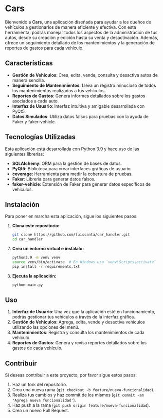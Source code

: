 # Cars

Bienvenido a **Cars**, una aplicación diseñada para ayudar a los dueños de vehículos a gestionarlos de manera eficiente y efectiva. Con esta herramienta, podrás manejar todos los aspectos de la administración de tus autos, desde su creación y edición hasta su venta y desactivación. Además, ofrece un seguimiento detallado de los mantenimientos y la generación de reportes de gastos para cada vehículo.

## Características

- **Gestión de Vehículos**: Crea, edita, vende, consulta y desactiva autos de manera sencilla.
- **Seguimiento de Mantenimientos**: Lleva un registro minucioso de todos los mantenimientos realizados a tus vehículos.
- **Reportes de Gastos**: Genera informes detallados sobre los gastos asociados a cada auto.
- **Interfaz de Usuario**: Interfaz intuitiva y amigable desarrollada con PyQt5.
- **Datos Simulados**: Utiliza datos falsos para pruebas con la ayuda de Faker y faker-vehicle.

## Tecnologías Utilizadas

Esta aplicación está desarrollada con Python 3.9 y hace uso de las siguientes librerías:

- **SQLAlchemy**: ORM para la gestión de bases de datos.
- **PyQt5**: Biblioteca para crear interfaces gráficas de usuario.
- **coverage**: Herramienta para medir la cobertura de pruebas.
- **Faker**: Librería para generar datos falsos.
- **faker-vehicle**: Extensión de Faker para generar datos específicos de vehículos.

## Instalación

Para poner en marcha esta aplicación, sigue los siguientes pasos:

1. **Clona este repositorio:**

    ```bash
    git clone https://github.com/luissanta/car_handler.git
    cd car_handler
    ```

2. **Crea un entorno virtual e instálalo:**

    ```bash
    python3.9 -m venv venv
    source venv/bin/activate  # En Windows usa `venv\Scripts\activate`
    pip install -r requirements.txt
    ```

3. **Ejecuta la aplicación:**

    ```bash
    python main.py
    ```

## Uso

1. **Interfaz de Usuario**: Una vez que la aplicación esté en funcionamiento, podrás gestionar tus vehículos a través de la interfaz gráfica.
2. **Gestión de Vehículos**: Agrega, edita, vende y desactiva vehículos utilizando las opciones del menú.
3. **Mantenimientos**: Registra y consulta los mantenimientos de cada vehículo.
4. **Reportes de Gastos**: Genera y revisa reportes detallados sobre los gastos de cada vehículo.

## Contribuir

Si deseas contribuir a este proyecto, por favor sigue estos pasos:

1. Haz un fork del repositorio.
2. Crea una nueva rama (`git checkout -b feature/nueva-funcionalidad`).
3. Realiza tus cambios y haz commit de los mismos (`git commit -am 'Agrega nueva funcionalidad'`).
4. Haz push a la rama (`git push origin feature/nueva-funcionalidad`).
5. Crea un nuevo Pull Request.